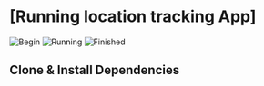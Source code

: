 # [Running location tracking App]

![Begin](https://raw.githubusercontent.com/devnowcafe/runx/master/screenshots/begin.png)
![Running](https://raw.githubusercontent.com/devnowcafe/runx/master/screenshots/begin.png)
![Finished](https://raw.githubusercontent.com/devnowcafe/runx/master/screenshots/finished.png)

## Clone & Install Dependencies




